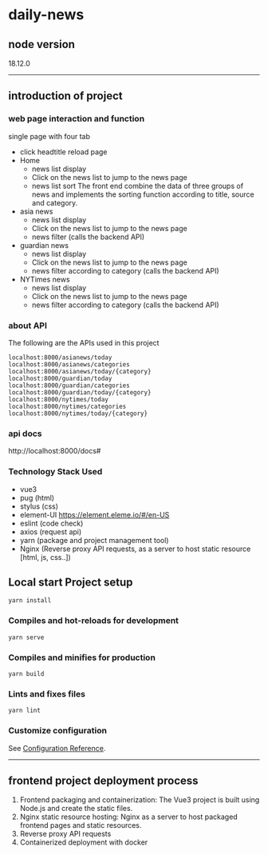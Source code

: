 <!--
 * @Author: xuqin.zhan xuqing.zhao@ichainfo.com
 * @Date: 2024-12-23 02:30:59
 * @LastEditors: xuqin.zhan xuqing.zhao@ichainfo.com
 * @LastEditTime: 2024-12-24 17:42:56
 * @FilePath: /COMP41720/README.md
 * @Description: 这是默认设置,请设置`customMade`, 打开koroFileHeader查看配置 进行设置: https://github.com/OBKoro1/koro1FileHeader/wiki/%E9%85%8D%E7%BD%AE
-->
# daily-news

## node version
18.12.0

---

## introduction of project
### web page interaction and function
single page with four tab
- click headtitle reload page
- Home
  - news list display
  - Click on the news list to jump to the news page
  - news list sort
  The front end combine the data of three groups of news and implements the sorting function according to title, source and category.
- asia news
  - news list display
  - Click on the news list to jump to the news page
  - news filter (calls the backend API) 
- guardian news
  - news list display
  - Click on the news list to jump to the news page
  - news filter according to category (calls the backend API) 
- NYTimes news
  - news list display
  - Click on the news list to jump to the news page
  - news filter according to category (calls the backend API) 


### about API
The following are the APIs used in this project
```
localhost:8000/asianews/today
localhost:8000/asianews/categories
localhost:8000/asianews/today/{category}
localhost:8000/guardian/today
localhost:8000/guardian/categories
localhost:8000/guardian/today/{category}
localhost:8000/nytimes/today
localhost:8000/nytimes/categories
localhost:8000/nytimes/today/{category}
```
### api docs
http://localhost:8000/docs#

### Technology Stack Used

- vue3
- pug (html)
- stylus (css)
- element-UI https://element.eleme.io/#/en-US
- eslint (code check)
- axios (request api)
- yarn (package and project management tool)
- Nginx (Reverse proxy API requests, as a server to host static resource [html, js, css..])

## Local start Project setup
```
yarn install
```

### Compiles and hot-reloads for development
```
yarn serve
```

### Compiles and minifies for production
```
yarn build
```

### Lints and fixes files
```
yarn lint
```

### Customize configuration
See [Configuration Reference](https://cli.vuejs.org/config/).

---
## frontend project deployment process
1. Frontend packaging and containerization: The Vue3 project is built using Node.js and create the static files.
2. Nginx static resource hosting: Nginx as a server to host packaged frontend pages and static resources.
3. Reverse proxy API requests
4. Containerized deployment with docker
